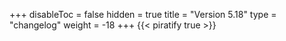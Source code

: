 +++
disableToc = false
hidden = true
title = "Version 5.18"
type = "changelog"
weight = -18
+++
{{< piratify true >}}
